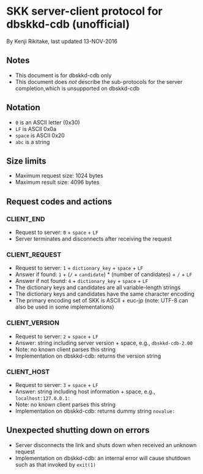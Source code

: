 # SKK server-client protocol for dbskkd-cdb (unofficial)

By Kenji Rikitake, last updated 13-NOV-2016

## Notes

* This document is for dbskkd-cdb only
* This document does *not* describe the sub-protocols for the server completion,which is unsupported on dbskkd-cdb

## Notation

* `0` is an ASCII letter (0x30)
* `LF` is ASCII 0x0a
* `space` is ASCII 0x20
* `abc` is a string

## Size limits

* Maximum request size: 1024 bytes
* Maximum result size: 4096 bytes

## Request codes and actions

### CLIENT_END

* Request to server: `0` + `space` + `LF`
* Server terminates and disconnects after receiving the request

### CLIENT_REQUEST

* Request to server: `1` + `dictionary_key` + `space` + `LF`
* Answer if found: `1` + (`/` + `candidate`) * (number of candidates) + `/` + `LF`
* Answer if not found: `4` + `dictionary_key` + `space` + `LF`
* The dictionary keys and candidates are all variable-length strings
* The dictionary keys and candidates have the same character encoding
* The primary encoding set of SKK is ASCII + euc-jp (note: UTF-8 can also be used in some implementations)

### CLIENT_VERSION

* Request to server: `2` + `space` + `LF`
* Answer: string including server version + space, e.g., `dbskkd-cdb-2.00 `
* Note: no known client parses this string
* Implementation on dbskkd-cdb: returns the version string

### CLIENT_HOST

* Request to server: `3` + `space` + `LF`
* Answer: string including host information + space, e.g., `localhost:127.0.0.1: `
* Note: no known client parses this string 
* Implementation on dbskkd-cdb: returns dummy string `novalue: `

## Unexpected shutting down on errors

* Server disconnects the link and shuts down when received an unknown request
* Implementation on dbskkd-cdb: an internal error will cause shutdown such as that invoked by `exit(1)`
